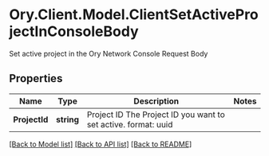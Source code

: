 # Ory.Client.Model.ClientSetActiveProjectInConsoleBody
Set active project in the Ory Network Console Request Body

## Properties

Name | Type | Description | Notes
------------ | ------------- | ------------- | -------------
**ProjectId** | **string** | Project ID  The Project ID you want to set active.  format: uuid | 

[[Back to Model list]](../README.md#documentation-for-models) [[Back to API list]](../README.md#documentation-for-api-endpoints) [[Back to README]](../README.md)

